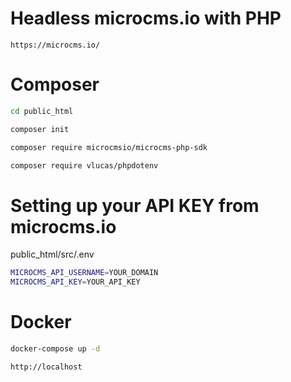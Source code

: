 # Headless microcms.io with PHP
    
```
https://microcms.io/
```
    
# Composer
    
```bash
cd public_html
```
    
```bash
composer init
```
    
```bash
composer require microcmsio/microcms-php-sdk
```
    
```bash
composer require vlucas/phpdotenv
```
    
# Setting up your API KEY from microcms.io
    
public_html/src/.env
```bash
MICROCMS_API_USERNAME=YOUR_DOMAIN
MICROCMS_API_KEY=YOUR_API_KEY
```
    
# Docker
    
```bash
docker-compose up -d
```
    
```
http://localhost
```
